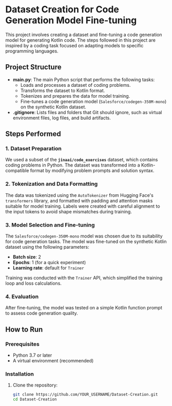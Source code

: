 # Dataset Creation for Code Generation Model Fine-tuning

This project involves creating a dataset and fine-tuning a code generation model for generating Kotlin code. The steps followed in this project are inspired by a coding task focused on adapting models to specific programming languages.

## Project Structure

- **main.py**: The main Python script that performs the following tasks:
  - Loads and processes a dataset of coding problems.
  - Transforms the dataset to Kotlin format.
  - Tokenizes and prepares the data for model training.
  - Fine-tunes a code generation model (`Salesforce/codegen-350M-mono`) on the synthetic Kotlin dataset.
- **.gitignore**: Lists files and folders that Git should ignore, such as virtual environment files, log files, and build artifacts.

## Steps Performed

### 1. Dataset Preparation

We used a subset of the **`jinaai/code_exercises`** dataset, which contains coding problems in Python. The dataset was transformed into a Kotlin-compatible format by modifying problem prompts and solution syntax.

### 2. Tokenization and Data Formatting

The data was tokenized using the `AutoTokenizer` from Hugging Face's `transformers` library, and formatted with padding and attention masks suitable for model training. Labels were created with careful alignment to the input tokens to avoid shape mismatches during training.

### 3. Model Selection and Fine-tuning

The `Salesforce/codegen-350M-mono` model was chosen due to its suitability for code generation tasks. The model was fine-tuned on the synthetic Kotlin dataset using the following parameters:
   - **Batch size**: 2
   - **Epochs**: 1 (for a quick experiment)
   - **Learning rate**: default for `Trainer`

Training was conducted with the `Trainer` API, which simplified the training loop and loss calculations.

### 4. Evaluation

After fine-tuning, the model was tested on a simple Kotlin function prompt to assess code generation quality.

## How to Run

### Prerequisites

- Python 3.7 or later
- A virtual environment (recommended)

### Installation

1. Clone the repository:
   ```bash
   git clone https://github.com/YOUR_USERNAME/Dataset-Creation.git
   cd Dataset-Creation
